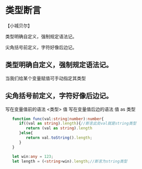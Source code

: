 # 类型断言

【小城贝尔】

类型明确自定义，强制规定语法记。

尖角括号前定义，字符好像后边记。

## 类型明确自定义，强制规定语法记。
   当我们给某个变量赋值可手动指定其类型
## 尖角括号前定义，字符好像后边记。
   写在变量值前的语法 <类型> 值
   写在变量值后边的语法 值 as 类型
```ts
   function func(val:string|number):number{
      if((val as string).length){//断言此处val就是string类型
         return (val as string).length
      }else{
         return val.toString().length;
      }
   }

   let win:any = 123;
   let length = (<string>win).length;//断言为string类型
```